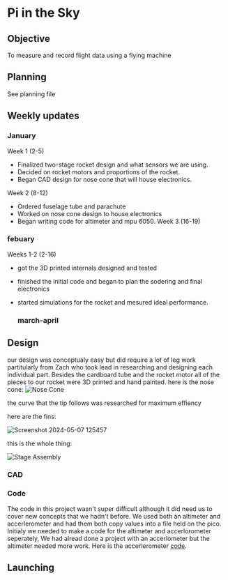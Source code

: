 # Pi in the Sky
## Objective
To measure and record flight data using a flying machine
## Planning
See planning file
## Weekly updates
### January
Week 1 (2-5)
- Finalized two-stage rocket design and what sensors we are using.
- Decided on rocket motors and proportions of the rocket.
- Began CAD design for nose cone that will house electronics.  

Week 2 (8-12)

- Ordered fuselage tube and parachute
- Worked on nose cone design to house electronics
- Began writing code for altimeter and mpu 6050.
Week 3 (16-19)

### febuary 

Weeks 1-2 (2-16)
- got the 3D printed internals designed and tested
- finished the initial code and began to plan the sodering and final electronics
- started simulations for the rocket and mesured ideal performance.

  ### march-april 
  
## Design

our design was conceptualy easy but did require a lot of leg work partitularly from Zach who took lead in researching and designing each individual part. Besides the cardboard tube and the rocket motor all of the pieces to our rocket were 3D printed and hand painted. 
here is the nose cone:
![Nose Cone](https://github.com/cprocino/PiInTheSky/assets/71406784/3916ed05-9fa9-40af-bbda-e4bccf8393e1)

 the curve that the tip follows was researched for maximum effiency 

 
 here are the fins:

![Screenshot 2024-05-07 125457](https://github.com/cprocino/PiInTheSky/assets/71406784/a1230d67-b44f-4315-bab6-531f5cdd9991)


this is the whole thing:

![Stage Assembly](https://github.com/cprocino/PiInTheSky/assets/71406784/ce8ea952-96d6-46b2-8c5d-56e5270974b4)




### CAD

### Code
The code in this project wasn't super difficult although it did need us to cover new concepts that we hadn't before. We used both an altimeter and accerlerometer and had them both copy values into a file held on the pico. 
Initialy we needed to make a code for the altimeter and accerlorometer seperately, We had alread done a project with an accerlometer but the altimeter needed more work. 
Here is the accerlerometer  [code](raspberry-pi/avoid1.py).





## Launching
